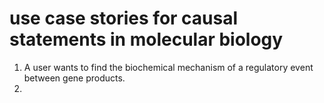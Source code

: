 #  use case stories for causal statements in molecular biology

1. A user wants to find the biochemical mechanism of a regulatory event between gene products.
2. 
